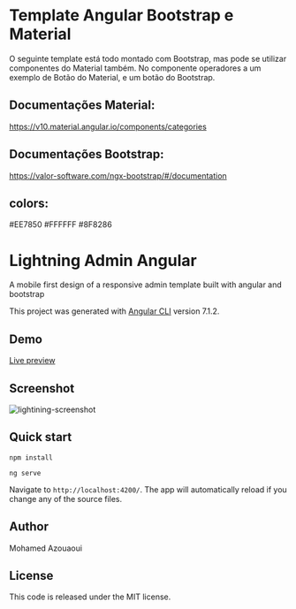 # Template Angular Bootstrap e Material

O seguinte template está todo montado com Bootstrap, mas pode se utilizar componentes do Material também. 
No componente operadores a um exemplo de Botão do Material, e um botão do Bootstrap.

## Documentações Material:

https://v10.material.angular.io/components/categories


## Documentações Bootstrap:

https://valor-software.com/ngx-bootstrap/#/documentation


## colors:

#EE7850
#FFFFFF
#8F8286

# Lightning Admin Angular

A mobile first design of a responsive admin template built with angular and bootstrap 

This project was generated with [Angular CLI](https://github.com/angular/angular-cli) version 7.1.2.

## Demo
[Live preview](https://azouaoui-med.github.io/lightning-admin-angular/demo/)

## Screenshot

![lightining-screenshot](https://user-images.githubusercontent.com/25878302/58369258-33f20900-7ef8-11e9-8ff3-b277cb7ed7b4.PNG)

## Quick start

```
npm install 

ng serve
```

Navigate to `http://localhost:4200/`. The app will automatically reload if you change any of the source files.

## Author
Mohamed Azouaoui

## License
This code is released under the MIT license.
